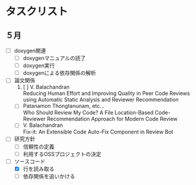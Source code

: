 # タスクリスト

## ５月
- [ ] doxygen関連
    - [ ] doxygenマニュアルの読了
    - [ ] doxygen実行
    - [ ] doxygenによる依存関係の解析

- [ ] 論文関係
    1. [ ]  V. Balachandran  
    Reducing Human Effort and Improving Quality
    in Peer Code Reviews using Automatic Static Analysis and Reviewer Recommendation
    - [ ] Patanamon Thongtanunam, etc...  
    Who Should Review My Code?
    A File Location-Based Code-Reviewer Recommendation Approach for Modern Code Review
    - [ ] V. Balachandran  
    Fix-it: An Extensible Code Auto-Fix Component in Review Bot
    
- [ ] 研究方針
    - [ ] 信頼性の定義
    - [ ] 利用するOSSプロジェクトの決定

- [ ] ソースコード
    - [x] 行を読み取る
    - [ ] 依存関係を追いかける
